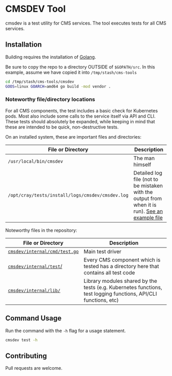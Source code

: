 # CMSDEV Tool

cmsdev is a test utility for CMS services. The tool executes tests for all CMS services.

## Installation

Building requires the installation of [Golang](https://golang.org/doc/install).

Be sure to copy the repo to a directory OUTSIDE of `$GOPATH/src`. In this example, assume we have copied it into `/tmp/stash/cms-tools`

```bash
cd /tmp/stash/cms-tools/cmsdev
GOOS=linux GOARCH=amd64 go build -mod vendor .
```

### Noteworthy file/directory locations

For all CMS components, the test includes a basic check for Kubernetes pods. Most also include some calls to the service itself via
API and CLI. These tests should absolutely be expanded, while keeping in mind that these are intended to be quick, non-destructive
tests.

On an installed system, these are important files and directories:

| File or Directory | Description |
| ------------------|-------------|
| `/usr/local/bin/cmsdev` | The man himself |
| `/opt/cray/tests/install/logs/cmsdev/cmsdev.log` | Detailed log file (not to be mistaken with the output from when it is run). [See an example file](examples/cmsdev.log) |

Noteworthy files in the repository:

| File or Directory | Description |
| ------------------|-------------|
| [`cmsdev/internal/cmd/test.go`](internal/cmd/test.go) | Main test driver |
| [`cmsdev/internal/test`/](internal/test/) | Every CMS component which is tested has a directory here that contains all test code |
| [`cmsdev/internal/lib/`](internal/lib/) | Library modules shared by the tests (e.g. Kubernetes functions, test logging functions, API/CLI functions, etc) |

## Command Usage

Run the command with the `-h` flag for a usage statement.

```bash
cmsdev test -h
```

## Contributing

Pull requests are welcome.
